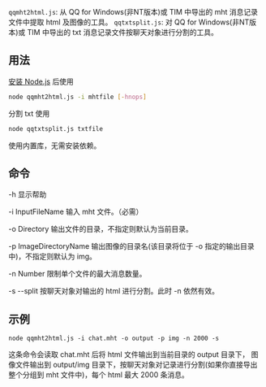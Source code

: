 `qqmht2html.js`: 从 QQ for Windows(非NT版本)或 TIM 中导出的 mht 消息记录文件中提取 html 及图像的工具。
`qqtxtsplit.js`: 对 QQ for Windows(非NT版本)或 TIM 中导出的 txt 消息记录文件按聊天对象进行分割的工具。

## 用法
[安装 Node.js](https://nodejs.org/en/download) 后使用

```bash
node qqmht2html.js -i mhtfile [-hnops]
```
分割 txt 使用
```bash
node qqtxtsplit.js txtfile
```

使用内置库，无需安装依赖。

## 命令
-h 显示帮助

-i InputFileName 输入 mht 文件。（必需）

-o Directory 输出文件的目录，不指定则默认为当前目录。

-p ImageDirectoryName 输出图像的目录名(该目录将位于 -o 指定的输出目录中)，不指定则默认为 img。

-n Number  限制单个文件的最大消息数量。

-s --split  按聊天对象对输出的 html 进行分割。此时 -n 依然有效。

## 示例
`node qqmht2html.js -i chat.mht -o output -p img -n 2000 -s`

这条命令会读取 chat.mht 后将 html 文件输出到当前目录的 output 目录下， 图像文件输出到 output/img 目录下，按聊天对象对记录进行分割(如果你直接导出整个分组到 mht 文件中)，每个 html 最大 2000 条消息。